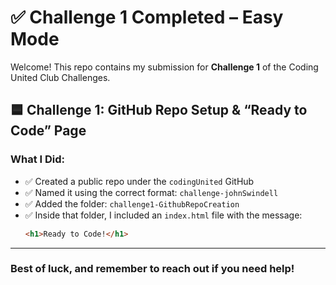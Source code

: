 # ✅ Challenge 1 Completed – Easy Mode

Welcome! This repo contains my submission for **Challenge 1** of the Coding United Club Challenges.

## 🟦 Challenge 1: GitHub Repo Setup & “Ready to Code” Page

### What I Did:
- ✅ Created a public repo under the `codingUnited` GitHub  
- ✅ Named it using the correct format: `challenge-johnSwindell`  
- ✅ Added the folder: `challenge1-GithubRepoCreation`  
- ✅ Inside that folder, I included an `index.html` file with the message:  
  ```html
  <h1>Ready to Code!</h1>

---

### Best of luck, and remember to reach out if you need help!
